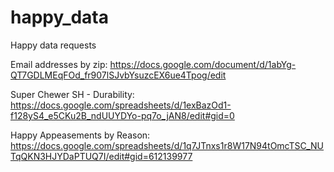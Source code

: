 # happy_data
Happy data requests

Email addresses by zip: https://docs.google.com/document/d/1abYg-QT7GDLMEqFOd_fr907lSJvbYsuzcEX6ue4Tpog/edit

Super Chewer SH - Durability: https://docs.google.com/spreadsheets/d/1exBazOd1-f128yS4_e5CKu2B_ndUUYDYo-pq7o_jAN8/edit#gid=0

Happy Appeasements by Reason: https://docs.google.com/spreadsheets/d/1q7JTnxs1r8W17N94tOmcTSC_NUTqQKN3HJYDaPTUQ7I/edit#gid=612139977
